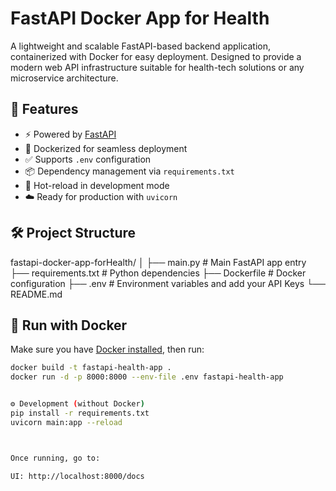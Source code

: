 # FastAPI Docker App for Health

A lightweight and scalable FastAPI-based backend application, containerized with Docker for easy deployment. Designed to provide a modern web API infrastructure suitable for health-tech solutions or any microservice architecture.

## 🚀 Features

- ⚡ Powered by [FastAPI](https://fastapi.tiangolo.com/)
- 🐳 Dockerized for seamless deployment
- ✅ Supports `.env` configuration
- 📦 Dependency management via `requirements.txt`
- 🔁 Hot-reload in development mode
- ☁️ Ready for production with `uvicorn`

## 🛠️ Project Structure

fastapi-docker-app-forHealth/
│
├── main.py # Main FastAPI app entry
├── requirements.txt # Python dependencies
├── Dockerfile # Docker configuration
├── .env # Environment variables and add your API Keys
└── README.md 



## 🐳 Run with Docker

Make sure you have [Docker installed](https://docs.docker.com/get-docker/), then run:

```bash
docker build -t fastapi-health-app .
docker run -d -p 8000:8000 --env-file .env fastapi-health-app


⚙️ Development (without Docker)
pip install -r requirements.txt
uvicorn main:app --reload



Once running, go to:

UI: http://localhost:8000/docs
